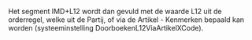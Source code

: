 Het segment IMD+L12 wordt dan gevuld met de waarde L12 uit de orderregel, welke uit de Partij, of via de Artikel - Kenmerken bepaald kan worden (systeeminstelling DoorboekenL12ViaArtikelXCode).